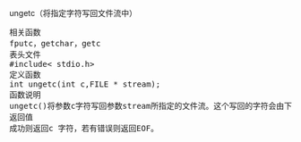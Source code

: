 ungetc（将指定字符写回文件流中）
<pre>相关函数
fputc，getchar，getc
表头文件
#include< stdio.h>
定义函数
int ungetc(int c,FILE * stream);
函数说明
ungetc()将参数c字符写回参数stream所指定的文件流。这个写回的字符会由下一个读取文件流的函数取得。
返回值
成功则返回c 字符，若有错误则返回EOF。</pre>